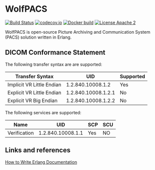 WolfPACS
========

[![Build Status](https://travis-ci.org/wolfpacs/wolfpacs.svg?branch=master)](https://travis-ci.org/wolfpacs/wolfpacs)
[![codecov.io](https://codecov.io/gh/wolfpacs/wolfpacs/coverage.svg?branch=master)](https://codecov.io/gh/wolfpacs/wolfpacs?branch=master)
[![Docker build](https://img.shields.io/docker/cloud/build/wolfpacs/wolfpacs.svg?color=green)](https://hub.docker.com/r/wolfpacs/wolfpacs)
[![License Apache 2](https://img.shields.io/badge/License-Apache2-blue.svg)](https://www.apache.org/licenses/LICENSE-2.0)

WolfPACS is open-source Picture Archiving and Communication System (PACS) solution written in Erlang.

DICOM Conformance Statement
---------------------------

The following transfer syntax are are supported:

| Transfer Syntax           | UID                 | Supported |
|---------------------------|---------------------|-----------|
| Implicit VR Little Endian | 1.2.840.10008.1.2   | Yes       |
| Explicit VR Little Endian | 1.2.840.10008.1.2.1 | No        |
| Explicit VR Big Endian    | 1.2.840.10008.1.2.2 | No        |

The following services are supported:

| Name        | UID               | SCP | SCU |
|-------------|-------------------|-----|-----|
|Verification | 1.2.840.10008.1.1 | Yes | NO  |

Links and references
--------------------

[How to Write Erlang Documentation](https://docs.2600hz.com/dev/doc/engineering/erlang-documentation/)
